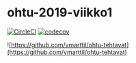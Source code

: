 # ohtu-2019-viikko1

[![CircleCI](https://circleci.com/gh/vmarttil/ohtu-2019-viikko1.svg?style=svg)](https://circleci.com/gh/vmarttil/ohtu-2019-viikko1)
[![codecov](https://codecov.io/gh/vmarttil/ohtu-2019-viikko1/branch/master/graph/badge.svg)](https://codecov.io/gh/vmarttil/ohtu-2019-viikko1)

![https://github.com/vmarttil/ohtu-tehtavat](https://github.com/vmarttil/ohtu-tehtavat)
